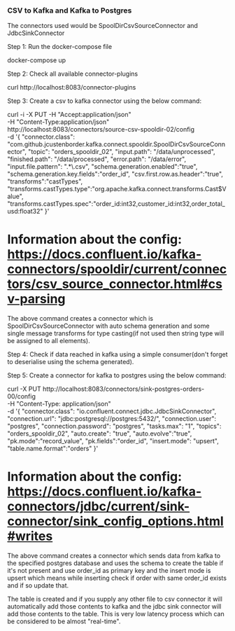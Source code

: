 ### CSV to Kafka and Kafka to Postgres 
The connectors used would be SpoolDirCsvSourceConnector and JdbcSinkConnector

Step 1:
Run the docker-compose file 

docker-compose up

Step 2:
Check all available connector-plugins

curl http://localhost:8083/connector-plugins

Step 3:
Create a csv to kafka connector using the below command:

curl -i -X PUT -H "Accept:application/json" \
    -H  "Content-Type:application/json" http://localhost:8083/connectors/source-csv-spooldir-02/config \
    -d '{
        "connector.class": "com.github.jcustenborder.kafka.connect.spooldir.SpoolDirCsvSourceConnector",
        "topic": "orders_spooldir_02",
        "input.path": "/data/unprocessed",
        "finished.path": "/data/processed",
        "error.path": "/data/error",
        "input.file.pattern": ".*\\.csv",
        "schema.generation.enabled":"true",
        "schema.generation.key.fields":"order_id",
        "csv.first.row.as.header":"true",
        "transforms":"castTypes",
        "transforms.castTypes.type":"org.apache.kafka.connect.transforms.Cast$Value",
        "transforms.castTypes.spec":"order_id:int32,customer_id:int32,order_total_usd:float32"
        }'

# Information about the config: https://docs.confluent.io/kafka-connectors/spooldir/current/connectors/csv_source_connector.html#csv-parsing
The above command creates a connector which is SpoolDirCsvSourceConnector with auto schema generation and some single message transforms for type casting(if not used then string type will be assigned to all elements).

Step 4:
Check if data reached in kafka using a simple consumer(don't forget to deserialise using the schema generated).

Step 5:
Create a connector for kafka to postgres using the below command:

curl -X PUT http://localhost:8083/connectors/sink-postgres-orders-00/config \
    -H "Content-Type: application/json" \
    -d '{
        "connector.class": "io.confluent.connect.jdbc.JdbcSinkConnector",
        "connection.url": "jdbc:postgresql://postgres:5432/",
        "connection.user": "postgres",
        "connection.password": "postgres",
        "tasks.max": "1",
        "topics": "orders_spooldir_02",
        "auto.create": "true",
        "auto.evolve":"true",
        "pk.mode":"record_value",
        "pk.fields":"order_id",
        "insert.mode": "upsert",
        "table.name.format":"orders"
    }'

# Information about the config: https://docs.confluent.io/kafka-connectors/jdbc/current/sink-connector/sink_config_options.html#writes
The above command creates a connector which sends data from kafka to the specified postgres database and uses the schema to create the table if it's not present and use order_id as primary key and the insert mode is upsert which means while inserting check if order with same order_id exists and if so update that. 

The table is created and if you supply any other file to csv connector it will automatically add those contents to kafka and the jdbc sink connector will add those contents to the table. This is very low latency process which can be considered to be almost "real-time".